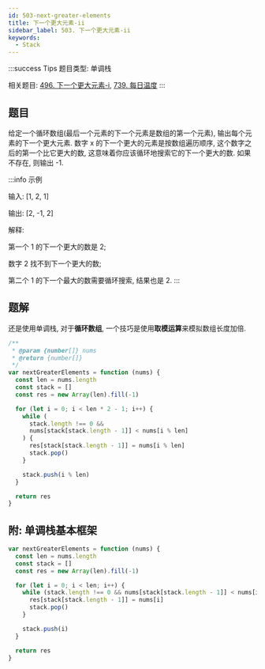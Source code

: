```yaml
---
id: 503-next-greater-elements
title: 下一个更大元素-ii
sidebar_label: 503. 下一个更大元素-ii
keywords:
  - Stack
---
```


:::success Tips
题目类型: 单调栈

相关题目: [496. 下一个更大元素-i](/leetcode/easy/496-next-greater-element), [739. 每日温度](/leetcode/medium/739-daily-temperatures)
:::

## 题目

给定一个循环数组(最后一个元素的下一个元素是数组的第一个元素), 输出每个元素的下一个更大元素. 数字 x 的下一个更大的元素是按数组遍历顺序, 这个数字之后的第一个比它更大的数, 这意味着你应该循环地搜索它的下一个更大的数. 如果不存在, 则输出 -1.

:::info 示例

输入: [1, 2, 1]

输出: [2, -1, 2]

解释:

第一个 1 的下一个更大的数是 2;

数字 2 找不到下一个更大的数;

第二个 1 的下一个最大的数需要循环搜索, 结果也是 2.
:::

## 题解

还是使用单调栈, 对于**循环数组**, 一个技巧是使用**取模运算**来模拟数组长度加倍.

```ts
/**
 * @param {number[]} nums
 * @return {number[]}
 */
var nextGreaterElements = function (nums) {
  const len = nums.length
  const stack = []
  const res = new Array(len).fill(-1)

  for (let i = 0; i < len * 2 - 1; i++) {
    while (
      stack.length !== 0 &&
      nums[stack[stack.length - 1]] < nums[i % len]
    ) {
      res[stack[stack.length - 1]] = nums[i % len]
      stack.pop()
    }

    stack.push(i % len)
  }

  return res
}
```

## 附: 单调栈基本框架

```ts
var nextGreaterElements = function (nums) {
  const len = nums.length
  const stack = []
  const res = new Array(len).fill(-1)

  for (let i = 0; i < len; i++) {
    while (stack.length !== 0 && nums[stack[stack.length - 1]] < nums[i]) {
      res[stack[stack.length - 1]] = nums[i]
      stack.pop()
    }

    stack.push(i)
  }

  return res
}
```
